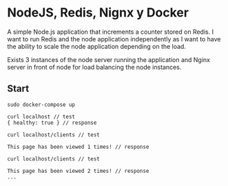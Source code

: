 # NodeJS, Redis, Nignx y Docker

A simple Node.js application that increments a counter stored on Redis.
I want to run Redis and the node application independently as I want to have
the ability to scale the node application depending on the load.

Exists 3 instances of the node server running the application and Nginx server
in front of node for load balancing the node instances.

## Start
```
sudo docker-compose up
```

```
curl localhost // test
{ healthy: true } // response
```

```
curl localhost/clients // test

This page has been viewed 1 times! // response

curl localhost/clients // test

This page has been viewed 2 times! // response
...
```
